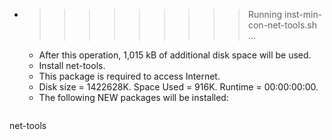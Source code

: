 * >>>>>>>>> Running inst-min-con-net-tools.sh ...
  * After this operation, 1,015 kB of additional disk space will be used.
  * Install net-tools.
  * This package is required to access Internet.
  * Disk size = 1422628K. Space Used = 916K. Runtime = 00:00:00:00.
  * The following NEW packages will be installed:
  ```bash
net-tools
  ```
